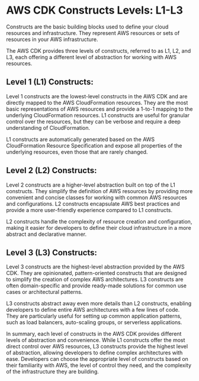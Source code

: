 # AWS CDK Constructs Levels: L1-L3

Constructs are the basic building blocks used to define your cloud resources and infrastructure. They represent AWS resources or sets of resources in your AWS infrastructure.

The AWS CDK provides three levels of constructs, referred to as L1, L2, and L3, each offering a different level of abstraction for working with AWS resources.

## Level 1 (L1) Constructs:

Level 1 constructs are the lowest-level constructs in the AWS CDK and are directly mapped to the AWS CloudFormation resources. They are the most basic representations of AWS resources and provide a 1-to-1 mapping to the underlying CloudFormation resources. L1 constructs are useful for granular control over the resources, but they can be verbose and require a deep understanding of CloudFormation.

L1 constructs are automatically generated based on the AWS CloudFormation Resource Specification and expose all properties of the underlying resources, even those that are rarely changed.

## Level 2 (L2) Constructs:

Level 2 constructs are a higher-level abstraction built on top of the L1 constructs. They simplify the definition of AWS resources by providing more convenient and concise classes for working with common AWS resources and configurations. L2 constructs encapsulate AWS best practices and provide a more user-friendly experience compared to L1 constructs.

L2 constructs handle the complexity of resource creation and configuration, making it easier for developers to define their cloud infrastructure in a more abstract and declarative manner.

## Level 3 (L3) Constructs:

Level 3 constructs are the highest-level abstraction provided by the AWS CDK. They are opinionated, pattern-oriented constructs that are designed to simplify the creation of complex AWS architectures. L3 constructs are often domain-specific and provide ready-made solutions for common use cases or architectural patterns.

L3 constructs abstract away even more details than L2 constructs, enabling developers to define entire AWS architectures with a few lines of code. They are particularly useful for setting up common application patterns, such as load balancers, auto-scaling groups, or serverless applications.

In summary, each level of constructs in the AWS CDK provides different levels of abstraction and convenience. While L1 constructs offer the most direct control over AWS resources, L3 constructs provide the highest level of abstraction, allowing developers to define complex architectures with ease. Developers can choose the appropriate level of constructs based on their familiarity with AWS, the level of control they need, and the complexity of the infrastructure they are building.
